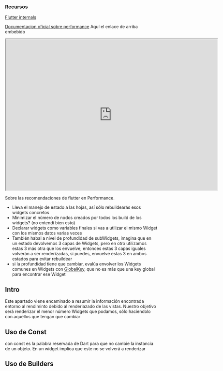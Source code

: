 ### Recursos

[Flutter internals](https://www.flutteris.com/blog/en/flutter-internals)

[Documentacion oficial sobre performance](https://api.flutter.dev/flutter/widgets/StatefulWidget-class.html#performance-considerations)
Aquí el enlace de arriba embebido

<iframe width=700 height=500 src="https://api.flutter.dev/flutter/widgets/StatefulWidget-class.html#performance-considerations"></iframe>

Sobre las recomendaciones de flutter en Performance.
- Lleva el manejo de estado a las hojas, así sólo rebuildearás esos widgets concretos
- Minimizar el número de nodos creados por todos los build de los widgets? (no entendí bien esto)
- Declarar widgets como variables finales si vas a utilizar el mismo Widget con los mismos datos varias veces
- También habal a nivel de profundidad de subWidgets, imagina que en un estado devolvemos 3 capas de Widgets, pero en otro utilizamos estas 3 más otra que los envuelve, entonces estas 3 capas iguales volverán a ser renderizadas, si puedes, envuelve estas 3 en ambos estados para evitar rebuildear
- si la profundidad tiene que cambiar, evalúa envolver los Widgets comunes en Widgets con [GlobalKey](https://api.flutter.dev/flutter/widgets/GlobalKey-class.html), que no es más que una key global para encontrar ese Widget
## Intro

Este apartado viene encaminado a resumir la información encontrada entorno al rendiminto debido al renderiazado de las vistas. Nuestro objetivo será renderizar el menor número Widgets que podamos, sólo haciendolo con aquellos que tengan que cambiar

## Uso de Const

con const es la palabra reservada de Dart para que no cambie la instancia de un objeto. En un widget implica que este no se volverá a renderizar

## Uso de Builders





